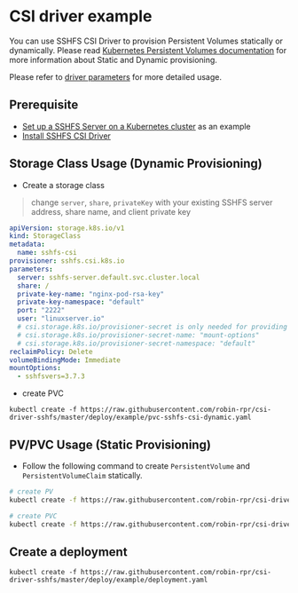 # CSI driver example

You can use SSHFS CSI Driver to provision Persistent Volumes statically or dynamically. Please read [Kubernetes Persistent Volumes documentation](https://kubernetes.io/docs/concepts/storage/persistent-volumes/) for more information about Static and Dynamic provisioning.

Please refer to [driver parameters](../../docs/driver-parameters.md) for more detailed usage.

## Prerequisite

- [Set up a SSHFS Server on a Kubernetes cluster](./sshfs-provisioner/README.md) as an example
- [Install SSHFS CSI Driver](../../docs/install-sshfs-csi-driver.md)

## Storage Class Usage (Dynamic Provisioning)

 -  Create a storage class
 > change `server`, `share`, `privateKey` with your existing SSHFS server address, share name, and client private key
```yaml
apiVersion: storage.k8s.io/v1
kind: StorageClass
metadata:
  name: sshfs-csi
provisioner: sshfs.csi.k8s.io
parameters:
  server: sshfs-server.default.svc.cluster.local
  share: /
  private-key-name: "nginx-pod-rsa-key"
  private-key-namespace: "default"
  port: "2222"
  user: "linuxserver.io"
  # csi.storage.k8s.io/provisioner-secret is only needed for providing mountOptions in DeleteVolume
  # csi.storage.k8s.io/provisioner-secret-name: "mount-options"
  # csi.storage.k8s.io/provisioner-secret-namespace: "default"
reclaimPolicy: Delete
volumeBindingMode: Immediate
mountOptions:
  - sshfsvers=3.7.3
```

 - create PVC
```console
kubectl create -f https://raw.githubusercontent.com/robin-rpr/csi-driver-sshfs/master/deploy/example/pvc-sshfs-csi-dynamic.yaml
```

## PV/PVC Usage (Static Provisioning)

- Follow the following command to create `PersistentVolume` and `PersistentVolumeClaim` statically.

```bash
# create PV
kubectl create -f https://raw.githubusercontent.com/robin-rpr/csi-driver-sshfs/master/deploy/example/pv-sshfs-csi.yaml

# create PVC
kubectl create -f https://raw.githubusercontent.com/robin-rpr/csi-driver-sshfs/master/deploy/example/pvc-sshfs-csi-static.yaml
```

## Create a deployment
```console
kubectl create -f https://raw.githubusercontent.com/robin-rpr/csi-driver-sshfs/master/deploy/example/deployment.yaml
```

